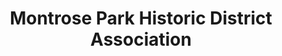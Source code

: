 ---
layout: repo
title: "Montrose Park Historic District Association"
id: 12633
permalink: repos/12633/
---